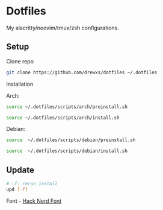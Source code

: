 # Dotfiles

My alacritty/neovim/tmux/zsh configurations.

## Setup

Clone repo

```sh
git clone https://github.com/drewxs/dotfiles ~/.dotfiles
```

Installation

Arch:

```sh
source ~/.dotfiles/scripts/arch/preinstall.sh
```

```sh
source ~/.dotfiles/scripts/arch/install.sh
```

Debian:

```sh
source  ~/.dotfiles/scripts/debian/preinstall.sh
```

```sh
source  ~/.dotfiles/scripts/debian/install.sh
```

## Update

```sh
# -f: rerun install
upd [-f]
```

Font - [Hack Nerd Font](https://github.com/ryanoasis/nerd-fonts/blob/master/patched-fonts/Hack/Regular/complete/Hack%20Regular%20Nerd%20Font%20Complete.ttf)

